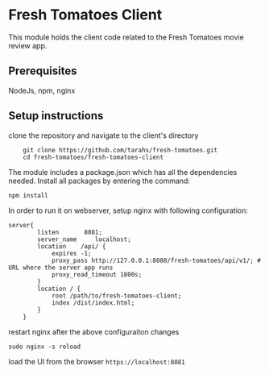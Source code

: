 # Fresh Tomatoes Client
This module holds the client code related to the Fresh Tomatoes movie review app.   
## Prerequisites
NodeJs, npm, nginx

## Setup instructions
clone the repository and navigate to the client's directory
```
    git clone https://github.com/tarahs/fresh-tomatoes.git
    cd fresh-tomatoes/fresh-tomatoes-client
  ```  
The module includes a package.json which has all the dependencies needed. Install all packages by entering the command: 
```
npm install
```

In order to run it on webserver, setup nginx with following configuration:

```
server{
        listen       8081;
        server_name     localhost;
        location    /api/ {
            expires -1;
            proxy_pass http://127.0.0.1:8080/fresh-tomatoes/api/v1/; # URL where the server app runs
            proxy_read_timeout 1800s;
        }
        location / {
            root /path/to/fresh-tomatoes-client;
            index /dist/index.html;
        }
    }
```
restart nginx after the above configuraiton changes
```
sudo nginx -s reload
```
load the UI from the browser
``` https://localhost:8081 ```
